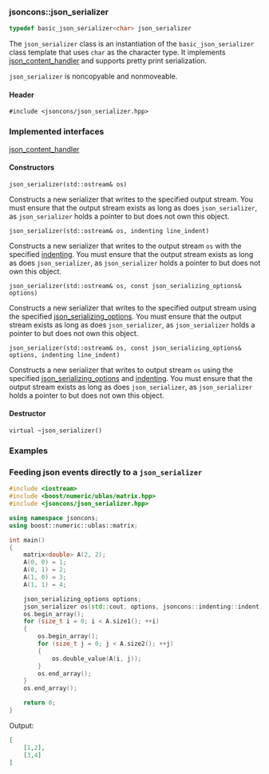 ### jsoncons::json_serializer

```c++
typedef basic_json_serializer<char> json_serializer
```
The `json_serializer` class is an instantiation of the `basic_json_serializer` class template that uses `char` as the character type. It implements [json_content_handler](json_content_handler.md) and supports pretty print serialization.

`json_serializer` is noncopyable and nonmoveable.

#### Header

    #include <jsoncons/json_serializer.hpp>

### Implemented interfaces

[json_content_handler](json_content_handler.md)

#### Constructors

    json_serializer(std::ostream& os)
Constructs a new serializer that writes to the specified output stream.
You must ensure that the output stream exists as long as does `json_serializer`, as `json_serializer` holds a pointer to but does not own this object.

    json_serializer(std::ostream& os, indenting line_indent)
Constructs a new serializer that writes to the output stream `os` with the specified [indenting](indenting.md).
You must ensure that the output stream exists as long as does `json_serializer`, as `json_serializer` holds a pointer to but does not own this object.

    json_serializer(std::ostream& os, const json_serializing_options& options)
Constructs a new serializer that writes to the specified output stream using the specified [json_serializing_options](json_serializing_options.md).
You must ensure that the output stream exists as long as does `json_serializer`, as `json_serializer` holds a pointer to but does not own this object.

    json_serializer(std::ostream& os, const json_serializing_options& options, indenting line_indent)
Constructs a new serializer that writes to output stream `os` using the specified [json_serializing_options](json_serializing_options.md)
and [indenting](indenting.md).
You must ensure that the output stream exists as long as does `json_serializer`, as `json_serializer` holds a pointer to but does not own this object.

#### Destructor

    virtual ~json_serializer()

### Examples

### Feeding json events directly to a `json_serializer`
```c++
#include <iostream>
#include <boost/numeric/ublas/matrix.hpp>
#include <jsoncons/json_serializer.hpp>

using namespace jsoncons;
using boost::numeric::ublas::matrix;

int main()
{
    matrix<double> A(2, 2);
    A(0, 0) = 1;
    A(0, 1) = 2;
    A(1, 0) = 3;
    A(1, 1) = 4;

    json_serializing_options options;
    json_serializer os(std::cout, options, jsoncons::indenting::indent); 
    os.begin_array();
    for (size_t i = 0; i < A.size1(); ++i)
    {
        os.begin_array();
        for (size_t j = 0; j < A.size2(); ++j)
        {
            os.double_value(A(i, j));
        }
        os.end_array();
    }
    os.end_array();

    return 0;
}
```

Output:

```json
[
    [1,2],
    [3,4]
]
```
